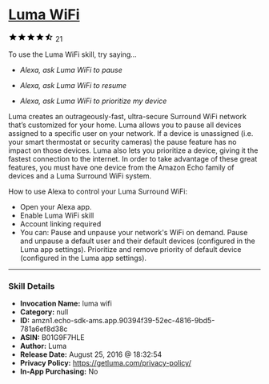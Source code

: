 # [Luma WiFi](http://alexa.amazon.com/#skills/amzn1.echo-sdk-ams.app.90394f39-52ec-4816-9bd5-781a6ef8d38c)
![4.7 stars](../../images/ic_star_black_18dp_1x.png)![4.7 stars](../../images/ic_star_black_18dp_1x.png)![4.7 stars](../../images/ic_star_black_18dp_1x.png)![4.7 stars](../../images/ic_star_black_18dp_1x.png)![4.7 stars](../../images/ic_star_half_black_18dp_1x.png) 21

To use the Luma WiFi skill, try saying...

* *Alexa, ask Luma WiFi to pause*

* *Alexa, ask Luma WiFi to resume*

* *Alexa, ask Luma WiFi to prioritize my device*

Luma creates an outrageously-fast, ultra-secure Surround WiFi network that’s customized for your home. Luma allows you to pause all devices assigned to a specific user on your network.  If a device is unassigned (i.e. your smart thermostat or security cameras) the pause feature has no impact on those devices. Luma also lets you prioritize a device, giving it the fastest connection to the internet. In order to take advantage of these great features, you must have one device from the Amazon Echo family of devices and a Luma Surround WiFi system.

How to use Alexa to control your Luma Surround WiFi:

* Open your Alexa app.
* Enable Luma WiFi skill
* Account linking required
* You can: Pause and unpause your network's WiFi on demand.   Pause and unpause a default user and their default devices (configured in the Luma app settings).  Prioritize and remove priority of default device (configured in the Luma app settings).

***

### Skill Details

* **Invocation Name:** luma wifi
* **Category:** null
* **ID:** amzn1.echo-sdk-ams.app.90394f39-52ec-4816-9bd5-781a6ef8d38c
* **ASIN:** B01G9F7HLE
* **Author:** Luma
* **Release Date:** August 25, 2016 @ 18:32:54
* **Privacy Policy:** https://getluma.com/privacy-policy/
* **In-App Purchasing:** No
